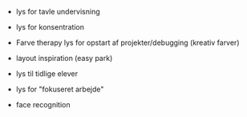 * lys for tavle undervisning

* lys for konsentration

* Farve therapy
 lys for opstart af projekter/debugging (kreativ farver)

* layout inspiration (easy park)

* lys til tidlige elever

* lys for "fokuseret arbejde"

* face recognition 

